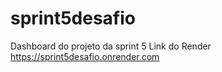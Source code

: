 # sprint5desafio
Dashboard do projeto da sprint 5 
Link do Render  https://sprint5desafio.onrender.com